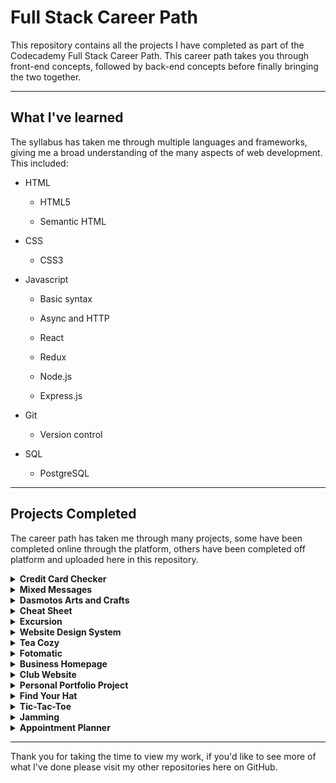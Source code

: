 # Full Stack Career Path

This repository contains all the projects I have completed as part of the Codecademy Full Stack Career Path. This career path takes you through front-end concepts, followed by back-end concepts before finally bringing the two together.

---

## What I've learned

The syllabus has taken me through multiple languages and frameworks, giving me a broad understanding of the many aspects of web development. This included:

- HTML

  - HTML5

  - Semantic HTML

- CSS

  - CSS3

- Javascript

  - Basic syntax

  - Async and HTTP

  - React

  - Redux

  - Node.js

  - Express.js

- Git

  - Version control

- SQL

  - PostgreSQL

---

## Projects Completed

The career path has taken me through many projects, some have been completed online through the platform, others have been completed off platform and uploaded here in this repository.

<details>

<summary><strong>Credit Card Checker</strong></summary>

<p>In this project I took the role of a clerk who is tasked with checking credit cards are valid. Using functions and loops to handle multiple credit cards at a time.</p>

</details>

<details>

<summary><strong>Mixed Messages</strong></summary>

<p>For this project I built a message generator program. Every time a user runs a program they should get a new randomised ouput. The output message is made up of three different pieces of data.</p>

</details>

<details>

<summary><strong>Dasmotos Arts and Crafts</strong></summary>

<p>This project required me to build a simple website for a fictional arts and crafts store.</p>

</details>

<details>

<summary><strong>Cheat Sheet</strong></summary>

<p>In this project I built a reference cheat sheet on the table property of HTML.</p>

</details>

<details>

<summary><strong>Excursion</strong></summary>

<p>This project asked me ot build a web page which advertises a product called 'Excursion' using my now growing toolkit of HTML, CSS, command line interface, Git and GitHub. The web page advertises a mobile app which helps users record and share their experiences.</p>

</details>

<details>

<summary><strong>Website Design System</strong></summary>

<p>For this project I took a look at building a website design system to understand the processes a web developer goes through before bringing a site online. Collecting fonts and colors to use on a clients website.</p>

</details>

<details>

<summary><strong>Tea Cozy</strong></summary>

<p>In this project I was given a design spec and tasked with building a website for a fictional tea shop from this design spec. This was my first attempt in using CSS flexbox to create a responsive website.</p>

</details>

<details>

<summary><strong>Fotomatic</strong></summary>

<p>This project developed my debugging skills by giving me a broken version of a responsive website called Fotomatic. I was given a design spec and tasked with updating the site to work and look the same as the design.</p>

</details>

<details>

<summary><strong>Business Homepage</strong></summary>

<p>Furthering my development with flexbox I was tasked with building a layout for a company's home page.</p>

</details>

<details>

<summary><strong>Club Website</strong></summary>

<p>Again practising my new responsive web design skills, I built a webpage for a fictional run club.</p>

</details>

<details>

<summary><strong>Personal Portfolio Project</strong></summary>

<p>Every developer needs a website to show off their skills, this project allowed me to do just that. Building a portfolio website where I can show off websites I have built to potential clients.</p>

</details>

<details>

<summary><strong>Find Your Hat</strong></summary>

<p>After learning some more advanced JavaScript elements, this project allowed me to put that into practise by building an interactive terminal game. A player has lost their hat in a field full of holes and must get back to it without falling down one of the holes or stepping outside the field.</p>

</details>

<details>

<summary><strong>Tic-Tac-Toe</strong></summary>

<p>This project was a simple Tic-Tac-Toe game introducing me to the JavaScript library React.</p>

</details>

<details>

<summary><strong>Jamming</strong></summary>

<p>In this project I was tasked to build a React web application called Jamming. Using React components, passing state and requests with the Spotify API to build a website that allows users to search the Spotify library, create custom playlists, then save it to their spotify account.</p>

</details>

<details>

<summary><strong>Appointment Planner</strong></summary>

<p>Using functional React components this project creates an app that manages contacts and appointments. There are two pages: one to view and add contacts and one to view and add appointments.</p>

</details>

---

Thank you for taking the time to view my work, if you'd like to see more of what I've done please visit my other repositories here on GitHub.
